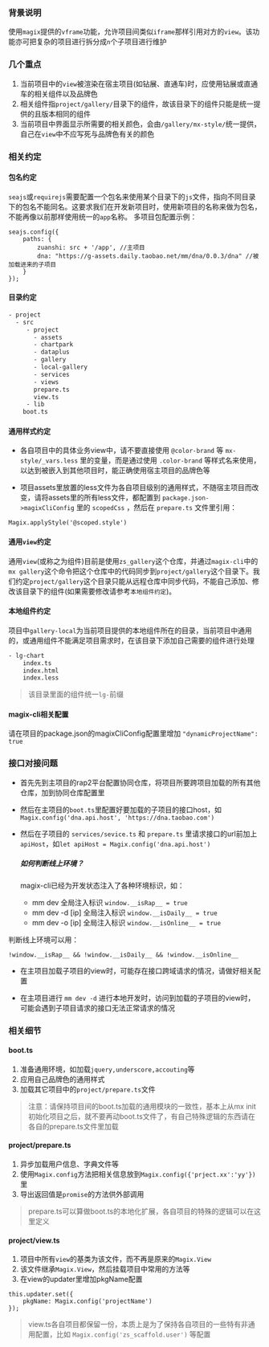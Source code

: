 
### 背景说明
使用`magix`提供的`vframe`功能，允许项目间类似`iframe`那样引用对方的`view`。该功能亦可把复杂的项目进行拆分成`n`个子项目进行维护

### 几个重点
1. 当前项目中的`view`被渲染在宿主项目(如钻展、直通车)时，应使用钻展或直通车的相关组件以及品牌色
2. 相关组件指`project/gallery/`目录下的组件，故该目录下的组件只能是统一提供的且版本相同的组件
3. 当前项目中界面显示所需要的相关颜色，会由`/gallery/mx-style/`统一提供，自己在`view`中不应写死与品牌色有关的颜色


### 相关约定
#### 包名约定
`seajs`或`requirejs`需要配置一个包名来使用某个目录下的`js`文件，指向不同目录下的包名不能同名。这要求我们在开发新项目时，使用新项目的名称来做为包名，不能再像以前那样使用统一的`app`名称。
多项目包配置示例：
```
seajs.config({
	paths: {
		zuanshi: src + '/app', //主项目
		dna: "https://g-assets.daily.taobao.net/mm/dna/0.0.3/dna" //被加载进来的子项目
	}
});
```

#### 目录约定
```bash
- project
  - src
     - project
       - assets
       - chartpark
       - dataplus
       - gallery
       - local-gallery
       - services
       - views
       prepare.ts
       view.ts
     - lib
    boot.ts
```
#### 通用样式约定
- 各自项目中的具体业务view中，请不要直接使用 `@color-brand` 等 `mx-style/_vars.less` 里的变量，而是通过使用 `.color-brand` 等样式名来使用，以达到被嵌入到其他项目时，能正确使用宿主项目的品牌色等

- 项目assets里放置的less文件为各自项目级别的通用样式，不随宿主项目而改变，请将assets里的所有less文件，都配置到 `package.json->magixCliConfig` 里的 `scopedCss` ，然后在 `prepare.ts` 文件里引用：
```
Magix.applyStyle('@scoped.style')
```

#### 通用`view`约定
通用`view`(或称之为组件)目前是使用`zs_gallery`这个仓库，并通过`magix-cli`中的`mx gallery`这个命令把这个仓库中的代码同步到`project/gallery`这个目录下。我们约定`project/gallery`这个目录只能从远程仓库中同步代码，不能自己添加、修改该目录下的组件(如果需要修改请参考`本地组件约定`)。

#### 本地组件约定
项目中`gallery-local`为当前项目提供的本地组件所在的目录，当前项目中通用的，或通用组件不能满足项目需求时，在该目录下添加自己需要的组件进行处理

```bash
- lg-chart
    index.ts
    index.html
    index.less
```
>该目录里面的组件统一`lg-`前缀

#### magix-cli相关配置
请在项目的package.json的magixCliConfig配置里增加 `"dynamicProjectName": true`

### 接口对接问题
- 首先先到主项目的rap2平台配置协同仓库，将项目所要跨项目加载的所有其他仓库，加到协同仓库配置里

- 然后在主项目的`boot.ts`里配置好要加载的子项目的接口host，如`Magix.config('dna.api.host', 'https://dna.taobao.com')`

- 然后在子项目的 `services/sevice.ts` 和 `prepare.ts` 里请求接口的url前加上`apiHost`，如`let apiHost = Magix.config('dna.api.host')`

	##### 如何判断线上环境？

    magix-cli已经为开发状态注入了各种环境标识，如：
    - mm dev 全局注入标识 `window.__isRap__ = true`
    - mm dev -d [ip] 全局注入标识 `window.__isDaily__ = true`
    - mm dev -o [ip] 全局注入标识 `window.__isOnline__ = true`
    
        
        
判断线上环境可以用：
```
!window.__isRap__ && !window.__isDaily__ && !window.__isOnline__
```

- 在主项目加载子项目的view时，可能存在接口跨域请求的情况，请做好相关配置

- 在主项目进行 `mm dev -d` 进行本地开发时，访问到加载的子项目的view时，可能会遇到子项目请求的接口无法正常请求的情况


### 相关细节
#### boot.ts
 1. 准备通用环境，如加载`jquery,underscore,accouting`等
 2. 应用自己品牌色的通用样式
 3. 加载其它项目中的`project/prepare.ts`文件

> 注意：请保持项目间的boot.ts加载的通用模块的一致性，基本上从mx init初始化项目之后，就不要再动boot.ts文件了，有自己特殊逻辑的东西请在各自的prepare.ts文件里加载

#### project/prepare.ts
 1. 异步加载用户信息、字典文件等
 2. 使用`Magix.config`方法把相关信息放到`Magix.config({'prject.xx':'yy'})`里
 3. 导出返回值是`promise`的方法供外部调用

> prepare.ts可以算做boot.ts的本地化扩展，各自项目的特殊的逻辑可以在这里定义

#### project/view.ts
 1. 项目中所有`view`的基类为该文件，而不再是原来的`Magix.View`
 2. 该文件继承`Magix.View`，然后挂载项目中常用的方法等
 3. 在view的updater里增加pkgName配置
```
this.updater.set({
    pkgName: Magix.config('projectName')
});
```

> view.ts各自项目都保留一份，本质上是为了保持各自项目的一些特有非通用配置，比如 `Magix.config('zs_scaffold.user')` 等配置